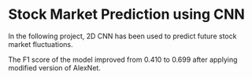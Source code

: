 # Stock Market Prediction using CNN

In the following project, 2D CNN has been used to predict future stock market fluctuations.

The F1 score of the model improved from 0.410 to 0.699 after applying modified version of AlexNet.
